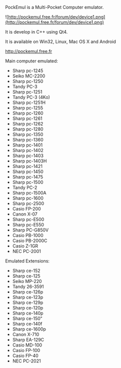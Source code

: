 PockEmul is a Multi-Pocket Computer emulator.

![http://pockemul.free.fr/forum/dev/device1.png](http://pockemul.free.fr/forum/dev/device1.png)

It is develop in C++ using Qt4.

It is available on Win32, Linux, Mac OS X and Android

http://pockemul.free.fr

Main computer emulated:
  * Sharp pc-1245
  * Seiko MC-2200
  * Sharp pc-1250
  * Tandy PC-3
  * Sharp pc-1251
  * Tandy PC-3 (4Ko)
  * Sharp pc-1251H
  * Sharp pc-1255
  * Sharp pc-1260
  * Sharp pc-1261
  * Sharp pc-1262
  * Sharp pc-1280
  * Sharp pc-1350
  * Sharp pc-1360
  * Sharp pc-1401
  * Sharp pc-1402
  * Sharp pc-1403
  * Sharp pc-1403H
  * Sharp pc-1421
  * Sharp pc-1450
  * Sharp pc-1475
  * Sharp pc-1500
  * Tandy PC-2
  * Sharp pc-1500A
  * Sharp pc-1600
  * Sharp pc-2500
  * Casio FP-200
  * Canon X-07
  * Sharp pc-E500
  * Sharp pc-E550
  * Sharp PC-G850V
  * Casio PB-1000
  * Casio PB-2000C
  * Casio Z-1GR
  * NEC PC-2001

Emulated Extensions:
  * Sharp ce-152
  * Sharp ce-125
  * Seiko MP-220
  * Tandy 26-3591
  * Sharp ce-126p
  * Sharp ce-123p
  * Sharp ce-129p
  * Sharp ce-120p
  * Sharp ce-140p
  * Sharp ce-150"
  * Sharp ce-140f
  * Sharp ce-1600p
  * Canon X-710
  * Sharp EA-129C
  * Casio MD-100
  * Casio FP-100
  * Casio FP-40
  * NEC PC-2021